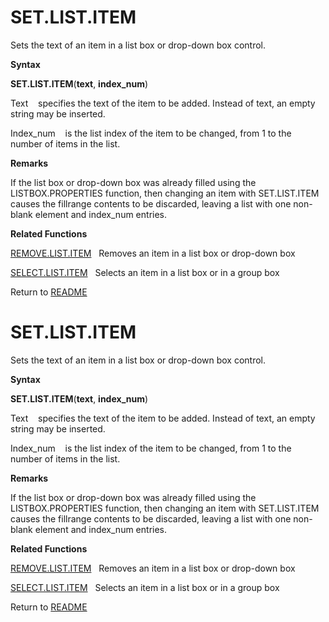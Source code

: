 # SET.LIST.ITEM

Sets the text of an item in a list box or drop-down box control.

**Syntax**

**SET.LIST.ITEM**(**text**, **index\_num**)

Text&nbsp;&nbsp;&nbsp;&nbsp;specifies the text of the item to be added.
Instead of text, an empty string may be inserted.

Index\_num&nbsp;&nbsp;&nbsp;&nbsp;is the list index of the item to be
changed, from 1 to the number of items in the list.

**Remarks**

If the list box or drop-down box was already filled using the
LISTBOX.PROPERTIES function, then changing an item with SET.LIST.ITEM
causes the fillrange contents to be discarded, leaving a list with one
non-blank element and index\_num entries.

**Related Functions**

[REMOVE.LIST.ITEM](REMOVE.LIST.ITEM.md)&nbsp;&nbsp;&nbsp;Removes an item in a list box or
drop-down box

[SELECT.LIST.ITEM](SELECT.LIST.ITEM.md)&nbsp;&nbsp;&nbsp;Selects an item in a list box or in a
group box



Return to [README](README.md#S)

# SET.LIST.ITEM

Sets the text of an item in a list box or drop-down box control.

**Syntax**

**SET.LIST.ITEM**(**text**, **index\_num**)

Text&nbsp;&nbsp;&nbsp;&nbsp;specifies the text of the item to be added.
Instead of text, an empty string may be inserted.

Index\_num&nbsp;&nbsp;&nbsp;&nbsp;is the list index of the item to be
changed, from 1 to the number of items in the list.

**Remarks**

If the list box or drop-down box was already filled using the
LISTBOX.PROPERTIES function, then changing an item with SET.LIST.ITEM
causes the fillrange contents to be discarded, leaving a list with one
non-blank element and index\_num entries.

**Related Functions**

[REMOVE.LIST.ITEM](REMOVE.LIST.ITEM.md)&nbsp;&nbsp;&nbsp;Removes an item in a list box or
drop-down box

[SELECT.LIST.ITEM](SELECT.LIST.ITEM.md)&nbsp;&nbsp;&nbsp;Selects an item in a list box or in a
group box



Return to [README](README.md#S)

